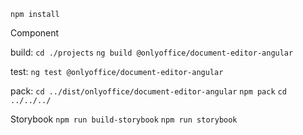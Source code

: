 `npm install`

Component

build:
`cd ./projects`
`ng build @onlyoffice/document-editor-angular`

test:
`ng test @onlyoffice/document-editor-angular`

pack:
`cd ../dist/onlyoffice/document-editor-angular`
`npm pack`
`cd ../../../`

Storybook
`npm run build-storybook`
`npm run storybook`

